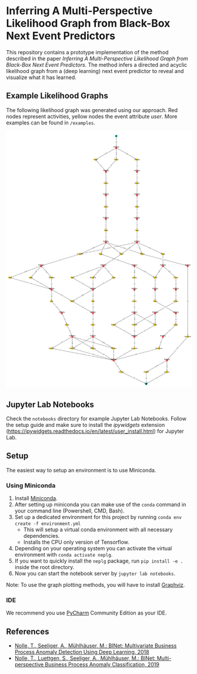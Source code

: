 # Inferring A Multi-Perspective Likelihood Graph from Black-Box Next Event Predictors
This repository contains a prototype implementation of the method described in the paper *Inferring A Multi-Perspective Likelihood Graph from Black-Box Next Event Predictors*.
The method infers a directed and acyclic likelihood graph from a (deep learning) next event predictor to reveal and visualize what it has learned.

## Example Likelihood Graphs
The following likelihood graph was generated using our approach. 
Red nodes represent activities, yellow nodes the event attribute *user*. More examples can be found in `/examples`.

![](examples/small.jpg)

## Jupyter Lab Notebooks
Check the `notebooks` directory for example Jupyter Lab Notebooks. 
Follow the setup guide and make sure to install the *ipywidgets* extension (https://ipywidgets.readthedocs.io/en/latest/user_install.html) for Jupyter Lab.

## Setup
The easiest way to setup an environment is to use Miniconda.

### Using Miniconda
1. Install [Miniconda](https://conda.io/miniconda.html).
2. After setting up miniconda you can make use of the `conda` command in your command line (Powershell, CMD, Bash).
3. Set up a dedicated environment for this project by running `conda env create -f environment.yml`
    * This will setup a virtual conda environment with all necessary dependencies.
    * Installs the CPU only version of Tensorflow. 
4. Depending on your operating system you can activate the virtual environment with `conda activate neplg`.
6. If you want to quickly install the `neplg` package, run `pip install -e .` inside the root directory.
7. Now you can start the notebook server by `jupyter lab notebooks`.

Note: To use the graph plotting methods, you will have to install [Graphviz](https://graphviz.org/).

### IDE
We recommend you use [PyCharm](https://www.jetbrains.com/pycharm) Community Edition as your IDE.

## References
* [Nolle, T., Seeliger, A., Mühlhäuser, M.: BINet: Multivariate Business Process Anomaly Detection Using Deep Learning, 2018](https://doi.org/10.1007/978-3-319-98648-7_16)
* [Nolle, T., Luettgen, S., Seeliger, A., Mühlhäuser, M.: BINet: Multi-perspective Business Process Anomaly Classification, 2019](https://doi.org/10.1016/j.is.2019.101458)
